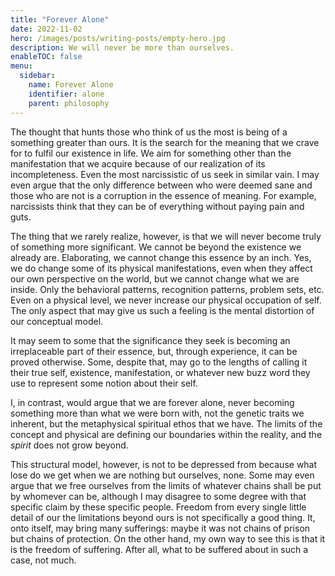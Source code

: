 ```yaml
---
title: "Forever Alone"
date: 2022-11-02
hero: /images/posts/writing-posts/empty-hero.jpg
description: We will never be more than ourselves.
enableTOC: false
menu:
  sidebar:
    name: Forever Alone
    identifier: alone
    parent: philosophy
---
```


The thought that hunts those who think of us the most is being of a
something greater than ours. It is the search for the meaning that we
crave for to fulfil our existence in life. We aim for something other
than the manifestation that we acquire because of our realization of
its incompleteness. Even the most narcissistic of us seek in similar
vain. I may even argue that the only difference between who were
deemed sane and those who are not is a corruption in the essence of
meaning. For example, narcissists think that they can be of everything
without paying pain and guts.

The thing that we rarely realize, however, is that we will never
become truly of something more significant. We cannot be beyond the
existence we already are. Elaborating, we cannot change this essence
by an inch. Yes, we do change some of its physical manifestations,
even when they affect our own perspective on the world, but we cannot
change what we are inside. Only the behavioral patterns, recognition
patterns, problem sets, etc. Even on a physical level, we never
increase our physical occupation of self. The only aspect that may
give us such a feeling is the mental distortion of our conceptual
model.

It may seem to some that the significance they seek is becoming an
irreplaceable part of their essence, but, through experience, it can
be proved otherwise. Some, despite that, may go to the lengths of
calling it their true self, existence, manifestation, or whatever new
buzz word they use to represent some notion about their self.

I, in contrast, would argue that we are forever alone, never becoming
something more than what we were born with, not the genetic traits we
inherent, but the metaphysical spiritual ethos that we have. The
limits of the concept and physical are defining our boundaries within
the reality, and the *spirit* does not grow beyond.

This structural model, however, is not to be depressed from because
what lose do we get when we are nothing but ourselves, none. Some may
even argue that we free ourselves from the limits of whatever chains
shall be put by whomever can be, although I may disagree to some
degree with that specific claim by these specific people. Freedom from
every single little detail of our the limitations beyond ours is not
specifically a good thing. It, onto itself, may bring many sufferings:
maybe it was not chains of prison but chains of protection. On the
other hand, my own way to see this is that it is the freedom of
suffering. After all, what to be suffered about in such a case, not
much.
